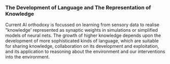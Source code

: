 
### The Development of Language and The Representation of Knowledge

Current AI orthodoxy is focussed on learning from sensory data to realise "knowledge' represented as synaptic weights in simulations or simplified models of neural nets. The growth of higher knowledge depends upon the development of more sophisticated kinds of language, which are suitable for sharing knowledge, collaboration on its development and exploitation, and its application to reasoning about the environment and our interventions into the environment.


